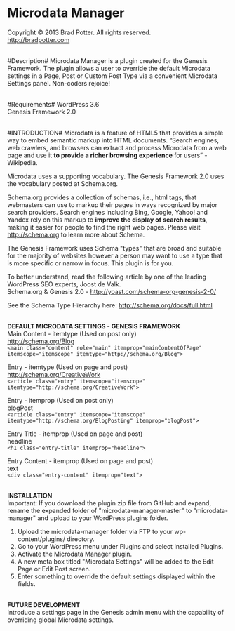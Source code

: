 Microdata Manager
=================

Copyright © 2013 Brad Potter. All rights reserved.<br />
http://bradpotter.com<br /><br />

#Description#
Microdata Manager is a plugin created for the Genesis Framework. The plugin allows a user to override the default Microdata settings in a Page, Post or Custom Post Type via a convenient Microdata Settings panel. Non-coders rejoice!<br /><br />

#Requirements#
WordPress 3.6<br />
Genesis Framework 2.0<br /><br />

#INTRODUCTION#
Microdata is a feature of HTML5 that provides a simple way to embed semantic markup into HTML documents. “Search engines, web crawlers, and browsers can extract and process Microdata from a web page and use it <strong>to provide a richer browsing experience</strong> for users” - Wikipedia.<br />

Microdata uses a supporting vocabulary. The Genesis Framework 2.0 uses the vocabulary posted at Schema.org.<br />

Schema.org provides a collection of schemas, i.e., html tags, that webmasters can use to markup their pages in ways recognized by major search providers. Search engines including Bing, Google, Yahoo! and Yandex rely on this markup to <strong>improve the display of search results</strong>, making it easier for people to find the right web pages.
Please visit http://schema.org to learn more about Schema.<br />

The Genesis Framework uses Schema "types" that are broad and suitable for the majority of websites however a person may want to use a type that is more specific or narrow in focus. This plugin is for you.<br />

To better understand, read the following article by one of the leading WordPress SEO experts, Joost de Valk.<br />
Schema.org & Genesis 2.0 - http://yoast.com/schema-org-genesis-2-0/<br />

See the Schema Type Hierarchy here: http://schema.org/docs/full.html<br /><br />

<strong>DEFAULT MICRODATA SETTINGS - GENESIS FRAMEWORK</strong><br />
Main Content - itemtype (Used on post only)<br />
http://schema.org/Blog<br />
`<main class="content" role="main" itemprop="mainContentOfPage" itemscope="itemscope" itemtype="http://schema.org/Blog">`<br />

Entry - itemtype (Used on page and post)<br />
http://schema.org/CreativeWork<br />
`<article class="entry" itemscope="itemscope" itemtype="http://schema.org/CreativeWork">`

Entry - itemprop (Used on post only)<br />
blogPost<br />
`<article class="entry" itemscope="itemscope" itemtype="http://schema.org/BlogPosting" itemprop="blogPost">`

Entry Title - itemprop (Used on page and post)<br />
headline<br />
`<h1 class="entry-title" itemprop="headline">`

Entry Content - itemprop (Used on page and post)<br />
text<br />
`<div class="entry-content" itemprop="text">`<br /><br />


<strong>INSTALLATION</strong><br />
Important: If you download the plugin zip file from GitHub and expand, rename the expanded folder of "microdata-manager-master" to "microdata-manager" and upload to your WordPress plugins folder.

1. Upload the microdata-manager folder via FTP to your wp-content/plugins/ directory.<br />
2. Go to your WordPress menu under Plugins and select Installed Plugins.<br />
3. Activate the Microdata Manager plugin.<br />
4. A new meta box titled "Microdata Settings" will be added to the Edit Page or Edit Post screen.<br />
5. Enter something to override the default settings displayed within the fields.<br /><br />

<strong>FUTURE DEVELOPMENT</strong><br />
Introduce a settings page in the Genesis admin menu with the capability of overriding global Microdata settings.
